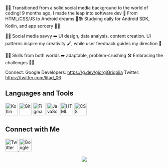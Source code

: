📱✨ Transitioned from a solid social media background to the world of coding! 9 months ago, I made the leap into software dev 🚀 From HTML/CSS/JS to Android dreams 🤖📚 Studying daily for Android SDK, Kotlin, and app sorcery 🎩✨

🎨💡 Social media savvy ➡️ UI design, data analysis, content creation. UI patterns inspire my creativity 🖌️, while user feedback guides my direction 🧭

🔧🌟 Skills from both worlds ➡️ adaptable, problem-crushing 🛠️ Embracing the challenges 🌱🚀

Connect:
Google Developers: https://g.dev/giorgiGrigolia
Twitter: https://twitter.com/lifad_06

## Languages and Tools
<p align="left">
  <img src="https://img.icons8.com/color/48/000000/kotlin.png" alt="Kotlin" width="40" height="40"/>
  <img src="https://img.icons8.com/color/48/000000/git.png" alt="Git" width="40" height="40"/>
  <img src="https://img.icons8.com/color/48/000000/figma--v1.png" alt="Figma" width="40" height="40"/>
  <img src="https://img.icons8.com/color/48/000000/javascript.png" alt="JavaScript" width="40" height="40"/>
  <img src="https://img.icons8.com/color/48/000000/html-5.png" alt="HTML" width="40" height="40"/>
  <img src="https://img.icons8.com/color/48/000000/css3.png" alt="CSS" width="40" height="40"/>
</p>

## Connect with Me
<p align="left">
  <a href="https://twitter.com/lifad_06" target="_blank" rel="noopener noreferrer">
    <img src="https://img.icons8.com/color/48/000000/twitter.png" alt="Twitter" width="40" height="40"/>
  </a>
  <a href="https://g.dev/giorgiGrigolia" target="_blank" rel="noopener noreferrer">
    <img src="https://img.icons8.com/color/48/000000/google-developers.png" alt="Google Developers" width="40" height="40"/>
  </a>
</p>

<p align="center">   
  <a href="https://github.com/GiorgiGrigolia06"> 
    <img src="https://github-profile-summary-cards.vercel.app/api/cards/profile-details?username=GiorgiGrigolia06&theme=radical"/>     
  </a>
</p>
